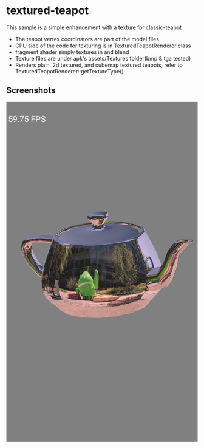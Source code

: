 textured-teapot
==============
This sample is a simple enhancement with a texture for classic-teapot
- The teapot vertex coordinators are part of the model files
- CPU side of the code for texturing is in TexturedTeapotRenderer class
- fragment shader simply textures in and blend
- Texture files are under apk's assets/Textures folder(bmp & tga tested)
- Renders plain, 2d textured, and cubemap textured teapots, refer to
  TexturedTeapotRenderer::getTextureType()

Screenshots
-----------
![screenshot](screenshot.png)

